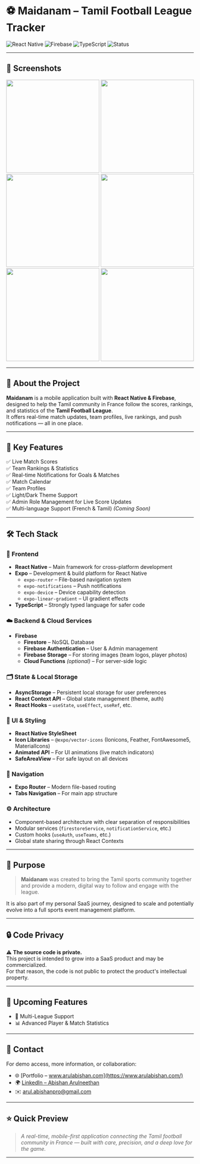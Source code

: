 # ⚽️ Maidanam – Tamil Football League Tracker

![React Native](https://img.shields.io/badge/React%20Native-20232A?style=for-the-badge&logo=react&logoColor=61DAFB)
![Firebase](https://img.shields.io/badge/Firebase-FFCA28?style=for-the-badge&logo=firebase&logoColor=white)
![TypeScript](https://img.shields.io/badge/TypeScript-007ACC?style=for-the-badge&logo=typescript&logoColor=white)
![Status](https://img.shields.io/badge/Code-Private-important?style=for-the-badge)

---

## 📸 Screenshots

<p align="center">
  <img src="https://github.com/user-attachments/assets/f452afd1-b327-4f70-a5ee-98c2071d3a97" width="250" /> 
  <img src="https://github.com/user-attachments/assets/3a8a9e53-a3b2-4f96-afeb-fed85d7ce25e" width="250" />
  <img src="https://github.com/user-attachments/assets/7ebcb304-80d4-49e0-bebd-4d179afe70c5" width="250" />
  <img src="https://github.com/user-attachments/assets/73d1f78a-94b6-4fe2-844a-d08bc3f8dc21" width="250" />
  <img src="https://github.com/user-attachments/assets/f8dde6f4-6ef7-453d-86b8-b4dace7559cd" width="250" />
  <img src="https://github.com/user-attachments/assets/126b00ec-54b1-45bc-8b94-a738d58c6642" width="250" />
</p>

---

## 🚀 About the Project

**Maidanam** is a mobile application built with **React Native & Firebase**, designed to help the Tamil community in France follow the scores, rankings, and statistics of the **Tamil Football League**.  
It offers real-time match updates, team profiles, live rankings, and push notifications — all in one place.

---

## 📱 Key Features

✅ Live Match Scores  
✅ Team Rankings & Statistics  
✅ Real-time Notifications for Goals & Matches  
✅ Match Calendar  
✅ Team Profiles  
✅ Light/Dark Theme Support  
✅ Admin Role Management for Live Score Updates  
✅ Multi-language Support (French & Tamil) *(Coming Soon)*

---

## 🛠️ Tech Stack

### 🎯 Frontend

- **React Native** – Main framework for cross-platform development
- **Expo** – Development & build platform for React Native
  - `expo-router` – File-based navigation system
  - `expo-notifications` – Push notifications
  - `expo-device` – Device capability detection
  - `expo-linear-gradient` – UI gradient effects
- **TypeScript** – Strongly typed language for safer code

### ☁️ Backend & Cloud Services

- **Firebase**
  - **Firestore** – NoSQL Database
  - **Firebase Authentication** – User & Admin management
  - **Firebase Storage** – For storing images (team logos, player photos)
  - **Cloud Functions** *(optional)* – For server-side logic

### 🗂️ State & Local Storage

- **AsyncStorage** – Persistent local storage for user preferences
- **React Context API** – Global state management (theme, auth)
- **React Hooks** – `useState`, `useEffect`, `useRef`, etc.

### 🎨 UI & Styling

- **React Native StyleSheet**
- **Icon Libraries** – `@expo/vector-icons` (Ionicons, Feather, FontAwesome5, MaterialIcons)
- **Animated API** – For UI animations (live match indicators)
- **SafeAreaView** – For safe layout on all devices

### 🔀 Navigation

- **Expo Router** – Modern file-based routing
- **Tabs Navigation** – For main app structure

### ⚙️ Architecture

- Component-based architecture with clear separation of responsibilities
- Modular services (`firestoreService`, `notificationService`, etc.)
- Custom hooks (`useAuth`, `useTeams`, etc.)
- Global state sharing through React Contexts

---

## 🎯 Purpose

> **Maidanam** was created to bring the Tamil sports community together and provide a modern, digital way to follow and engage with the league.

It is also part of my personal SaaS journey, designed to scale and potentially evolve into a full sports event management platform.

---

## 🔒 Code Privacy

⚠️ **The source code is private.**  
This project is intended to grow into a SaaS product and may be commercialized.  
For that reason, the code is not public to protect the product's intellectual property.

---

## 🚧 Upcoming Features

- 🏅 Multi-League Support
- 📊 Advanced Player & Match Statistics

---

## 📩 Contact

For demo access, more information, or collaboration:

- 🌐 [Portfolio – www.arulabishan.com](https://www.arulabishan.com/)
- 🌍 [LinkedIn – Abishan Arulneethan](https://www.linkedin.com/in/abishan-arulneethan)
- ✉️ arul.abishanpro@gmail.com

---

## ⭐️ Quick Preview

> *A real-time, mobile-first application connecting the Tamil football community in France — built with care, precision, and a deep love for the game.*

---
